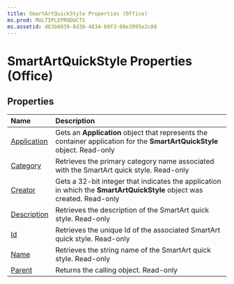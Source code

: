 ```yaml
---
title: SmartArtQuickStyle Properties (Office)
ms.prod: MULTIPLEPRODUCTS
ms.assetid: d63b0039-8d38-4834-b9f3-08e3995e2c88
---
```



# SmartArtQuickStyle Properties (Office)

## Properties



|**Name**|**Description**|
|:-----|:-----|
|[Application](smartartquickstyle-application-property-office.md)|Gets an  **Application** object that represents the container application for the **SmartArtQuickStyle** object. Read-only|
|[Category](smartartquickstyle-category-property-office.md)|Retrieves the primary category name associated with the SmartArt quick style. Read-only|
|[Creator](smartartquickstyle-creator-property-office.md)|Gets a 32-bit integer that indicates the application in which the  **SmartArtQuickStyle** object was created. Read-only|
|[Description](smartartquickstyle-description-property-office.md)|Retrieves the description of the SmartArt quick style. Read-only|
|[Id](smartartquickstyle-id-property-office.md)|Retrieves the unique Id of the associated SmartArt quick style. Read-only|
|[Name](smartartquickstyle-name-property-office.md)|Retrieves the string name of the SmartArt quick style. Read-only|
|[Parent](smartartquickstyle-parent-property-office.md)|Returns the calling object. Read-only|

